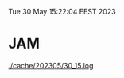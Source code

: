 Tue 30 May 15:22:04 EEST 2023
# JAM
<a href='./cache/202305/30_15.log'>./cache/202305/30_15.log</a>
